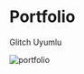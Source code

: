 # Portfolio

Glitch Uyumlu

![portfolio](https://user-images.githubusercontent.com/115943950/197347725-828bad57-1e2e-4e80-9cb0-2c1ed27fce56.png)
